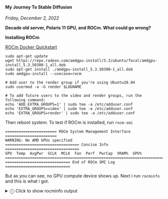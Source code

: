 #### My Journey To Stable Diffusion
_Friday, December 2, 2022_

**Decade old server, Polaris 11 GPU, and ROCm. What could go wrong?**

**Installing ROCm**

[ROCm Docker Quickstart](https://github.com/RadeonOpenCompute/ROCm-docker/blob/master/quick-start.md)

```
sudo apt-get update
wget https://repo.radeon.com/amdgpu-install/5.3/ubuntu/focal/amdgpu-install_5.3.50300-1_all.deb 
sudo apt-get install ./amdgpu-install_5.3.50300-1_all.deb
sudo amdgpu-install --usecase=rocm

# Add user to the render group if you're using Ubuntu20.04
sudo usermod -a -G render $LOGNAME

# To add future users to the video and render groups, run the following command:
echo 'ADD_EXTRA_GROUPS=1' | sudo tee -a /etc/adduser.conf
echo 'EXTRA_GROUPS=video' | sudo tee -a /etc/adduser.conf
echo 'EXTRA_GROUPS=render' | sudo tee -a /etc/adduser.conf 
```

Then reboot system. To test if ROCm is installed, run `rocm-smi`

```
======================= ROCm System Management Interface =======================
WARNING: No AMD GPUs specified
================================= Concise Info =================================
GPU  Temp  AvgPwr  SCLK  MCLK  Fan  Perf  PwrCap  VRAM%  GPU%  
================================================================================
============================= End of ROCm SMI Log =============================
```

But as you can see, no GPU compute device shows up. Next i run `rocminfo` and this 
is what i got.

<details>
<summary>&#9432; Click to show rocminfo output</summary>
```
ROCk module is loaded
=====================    
HSA System Attributes    
=====================    
Runtime Version:         1.1
System Timestamp Freq.:  1000.000000MHz
Sig. Max Wait Duration:  18446744073709551615 (0xFFFFFFFFFFFFFFFF) (timestamp count)
Machine Model:           LARGE                              
System Endianness:       LITTLE                             

==========               
HSA Agents               
==========               
*******                  
Agent 1                  
*******                  
  Name:                    Intel(R) Xeon(R) CPU           X5670  @ 2.93GHz
  Uuid:                    CPU-XX                             
  Marketing Name:          Intel(R) Xeon(R) CPU           X5670  @ 2.93GHz
  Vendor Name:             CPU                                
  Feature:                 None specified                     
  Profile:                 FULL_PROFILE                       
  Float Round Mode:        NEAR                               
  Max Queue Number:        0(0x0)                             
  Queue Min Size:          0(0x0)                             
  Queue Max Size:          0(0x0)                             
  Queue Type:              MULTI                              
  Node:                    0                                  
  Device Type:             CPU                                
  Cache Info:              
    L1:                      32768(0x8000) KB                   
  Chip ID:                 0(0x0)                             
  ASIC Revision:           0(0x0)                             
  Cacheline Size:          64(0x40)                           
  Max Clock Freq. (MHz):   2934                               
  BDFID:                   0                                  
  Internal Node ID:        0                                  
  Compute Unit:            12                                 
  SIMDs per CU:            0                                  
  Shader Engines:          0                                  
  Shader Arrs. per Eng.:   0                                  
  WatchPts on Addr. Ranges:1                                  
  Features:                None
  Pool Info:               
    Pool 1                   
      Segment:                 GLOBAL; FLAGS: FINE GRAINED        
      Size:                    6114824(0x5d4e08) KB               
      Allocatable:             TRUE                               
      Alloc Granule:           4KB                                
      Alloc Alignment:         4KB                                
      Accessible by all:       TRUE                               
    Pool 2                   
      Segment:                 GLOBAL; FLAGS: KERNARG, FINE GRAINED
      Size:                    6114824(0x5d4e08) KB               
      Allocatable:             TRUE                               
      Alloc Granule:           4KB                                
      Alloc Alignment:         4KB                                
      Accessible by all:       TRUE                               
    Pool 3                   
      Segment:                 GLOBAL; FLAGS: COARSE GRAINED      
      Size:                    6114824(0x5d4e08) KB               
      Allocatable:             TRUE                               
      Alloc Granule:           4KB                                
      Alloc Alignment:         4KB                                
      Accessible by all:       TRUE                               
  ISA Info:                
*******                  
Agent 2                  
*******                  
  Name:                    Intel(R) Xeon(R) CPU           X5670  @ 2.93GHz
  Uuid:                    CPU-XX                             
  Marketing Name:          Intel(R) Xeon(R) CPU           X5670  @ 2.93GHz
  Vendor Name:             CPU                                
  Feature:                 None specified                     
  Profile:                 FULL_PROFILE                       
  Float Round Mode:        NEAR                               
  Max Queue Number:        0(0x0)                             
  Queue Min Size:          0(0x0)                             
  Queue Max Size:          0(0x0)                             
  Queue Type:              MULTI                              
  Node:                    1                                  
  Device Type:             CPU                                
  Cache Info:              
    L1:                      32768(0x8000) KB                   
  Chip ID:                 0(0x0)                             
  ASIC Revision:           0(0x0)                             
  Cacheline Size:          64(0x40)                           
  Max Clock Freq. (MHz):   2934                               
  BDFID:                   0                                  
  Internal Node ID:        1                                  
  Compute Unit:            12                                 
  SIMDs per CU:            0                                  
  Shader Engines:          0                                  
  Shader Arrs. per Eng.:   0                                  
  WatchPts on Addr. Ranges:1                                  
  Features:                None
  Pool Info:               
    Pool 1                   
      Segment:                 GLOBAL; FLAGS: FINE GRAINED        
      Size:                    6152980(0x5de314) KB               
      Allocatable:             TRUE                               
      Alloc Granule:           4KB                                
      Alloc Alignment:         4KB                                
      Accessible by all:       TRUE                               
    Pool 2                   
      Segment:                 GLOBAL; FLAGS: KERNARG, FINE GRAINED
      Size:                    6152980(0x5de314) KB               
      Allocatable:             TRUE                               
      Alloc Granule:           4KB                                
      Alloc Alignment:         4KB                                
      Accessible by all:       TRUE                               
    Pool 3                   
      Segment:                 GLOBAL; FLAGS: COARSE GRAINED      
      Size:                    6152980(0x5de314) KB               
      Allocatable:             TRUE                               
      Alloc Granule:           4KB                                
      Alloc Alignment:         4KB                                
      Accessible by all:       TRUE                               
  ISA Info:                
*** Done ***
```
</details>

While my GPU is missing, as you can see both of my CPUs is listed 
instead so i decided to continue.

<br>
**Running under docker**

Here i'm using 
[AUTOMATIC1111/stable-diffusion-webui](https://github.com/AUTOMATIC1111/stable-diffusion-webui) 
and create my own Docker Compose with corresponding Dockerfile.

<details>
<summary>&#9432; Click to show docker-compose.yml</summary>
```
version: '3'

services:
  stablediff-git:
    image: alpine/git:latest
    environment:
      TZ: "Asia/Jakarta"
      TARGET: "https://github.com/AUTOMATIC1111/stable-diffusion-webui"
    entrypoint: ["/bin/sh","-c"]
    command: >
      "if [ ! -d /git/.git ]; then
        git clone --depth 1 $${TARGET} /git
      fi"
    volumes:
      - ./stablediff-web:/git
  stablediff-web:
    build: .
    environment:
      TZ: "Asia/Jakarta"
      ROC_ENABLE_PRE_VEGA: 1
      REQS_FILE: "requirements.txt"
      TORCH_COMMAND: "pip install torch torchvision --extra-index-url https://download.pytorch.org/whl/rocm5.1.1"
    entrypoint: ["/bin/sh","-c"]
    command: >
      "/opt/rocm/bin/rocminfo;
      if [ -d /stablediff-web/.git ]; then
        python launch.py --precision full --no-half --skip-torch-cuda-test
      fi"
    network_mode: host
    devices:
      - "/dev/kfd:/dev/kfd"
      - "/dev/dri:/dev/dri"
    group_add:
      - video
    ipc: host
    cap_add:
      - SYS_PTRACE
    security_opt:
      - seccomp:unconfined
    volumes:
      - ./stablediff-web:/stablediff-web
```
</details>
<details>
<summary>&#9432; Click to show Dockerfile</summary>
```
FROM rocm/pytorch
ENV DEBIAN_FRONTEND=noninteractive \
    PYTHONUNBUFFERED=1 \
    PYTHONIOENCODING=UTF-8
WORKDIR /stablediff-web
RUN python -m pip install --upgrade pip wheel
RUN python -m pip install torch torchvision --extra-index-url https://download.pytorch.org/whl/rocm5.1.1
```
</details>

To run this, first do `docker-compose pull` this is going 
to take a while because 
[rocm/pytorch](https://hub.docker.com/r/rocm/pytorch/tags) 
compressed image size is around 10 GB and around 30 GB after extraction. 

Next do `docker-compose run stablediff-git` this will clone the 
required repository. You can access the code and config files from 
`stablediff-web` directory.

Then run `docker-compose build .` in my case, this will take additional 
5 GB of disk space to build. 

Don't forget to 
[download](https://github.com/AUTOMATIC1111/stable-diffusion-webui/wiki/Dependencies#required-dependencies) 
and copy the ckpt model data to `stablediff-web/models/Stable-diffusion`. 
You may need sudo to do this.

Last, run `docker-compose run stablediff-web`.

<details>
<summary>&#9432; Click to show additional notes</summary>
* Because rocm/pytorch uses python 3.7, you need to edit 
`requirements_versions.txt` and change `numpy` to version 
`1.21.6` and `fairscale` to version `0.4.6`.
* In case you get ROCm GPU compute working, remove `--skip-torch-cuda-test` 
from `docker-compose.yml`.
</details>

<br>
**Is it working?**

Unfortunately after all of that, this is what i got.
```
Python 3.7.13 (default, Mar 29 2022, 02:18:16) 
[GCC 7.5.0]
Commit hash: 828438b4a190759807f9054932cae3a8b880ddf1
Installing gfpgan
Installing clip
Installing requirements for CodeFormer
Installing requirements for Web UI
Launching Web UI with arguments: --precision full --no-half
Illegal instruction (core dumped)
ERROR: 132
```

<br>
**What went wrong?**